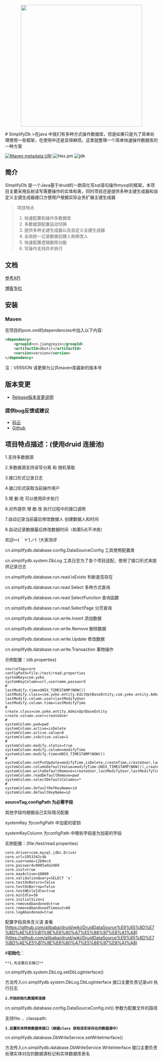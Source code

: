<p align="center">
<img src="https://images.gitee.com/uploads/images/2018/0917/155220_c5663c74_804942.png" width="400">
</p>
#  SimplifyDb
>在java 中我们有多种方式操作数据库，但是如果只是为了简单处理使用一些框架，在使用中还是显得麻烦。这里就整理一个简单快速操作数据库的一种方案


[![Maven metadata URI](https://img.shields.io/maven-metadata/v/http/central.maven.org/maven2/cn/simplifydb/simplifydb/maven-metadata.xml.svg)](https://mvnrepository.com/artifact/cn.jiangzeyin/dbutil)
![Hex.pm](https://img.shields.io/hexpm/l/plug.svg)
![jdk](https://img.shields.io/badge/JDK-1.8+-green.svg)

## 简介
SimplifyDb 是一个Java基于druid的一款简化写sql语句操作mysql的框架。本项目主要采用反射读写需要操作的实体和表，同时项目还是提供多种主键生成器和自定义主键生成器接口方便用户根据实际业务扩展主键生成器
> 项目特点
> 1. 快速配置和操作多数据库
> 2. 多数据源配置自动切换
> 3. 提供多种主键生成器以及自定义主键生成器
> 4. 全局统一记录数据创建人和修改人
> 5. 快速配置逻辑删除功能
> 6. 写操作支持异步执行


## 文档 

[参考API](https://apidoc.gitee.com/jiangzeyin/dbutil/)

[博客专栏](http://blog.csdn.net/column/details/17021.html)


## 安装

### Maven
在项目的pom.xml的dependencies中加入以下内容:

```xml
<dependency>
    <groupId>cn.jiangzeyin</groupId>
    <artifactId>dbutil</artifactId>
    <version>version</version>
</dependency>
```
注：VERSION 请更换为公共maven库最新的版本号

## 版本变更

- [Release版本变更说明](https://gitee.com/jiangzeyin/dbutil/blob/master/CHANGELOG.md)

### 提供bug反馈或建议

- [码云](https://gitee.com/iangzeyin/dbutil/issues)
- [Github](https://github.com/jiangzeyin/dbutil/issues)


## 项目特点描述：(使用druid 连接池)

1.支持多数据源

2.多数据源支持读写分离 和 随机落取

3.接口形式记录日志

4.接口形式获取当前操作用户

5.增 删 改 可以使用异步执行

6.对外提供 增 删 改 执行过程中的接口调用

7.自动记录当前最后修改数据人 创建数据人和时间

8.自动记录数据最后修改数据时间（和第5点不冲突）

欢迎━(*｀∀´*)ノ亻!大家测评

cn.simplifydb.database.config.DataSourceConfig  工具使用配置类

cn.simplifydb.system.DbLog  工具日志为了各个项目适配，使用了接口形式来提供记录日志

cn.simplifydb.database.run.read.IsExists 判断是否存在

cn.simplifydb.database.run.read.Select 多种方式查询

cn.simplifydb.database.run.read.SelectFunction 查询函数

cn.simplifydb.database.run.read.SelectPage 分页查询

cn.simplifydb.database.run.write.Insert 添加数据

cn.simplifydb.database.run.write.Remove 删除数据

cn.simplifydb.database.run.write.Update 修改数据

cn.simplifydb.database.run.write.Transaction 事物操作

示例配置：(db.properties)

```
sourceTag=core
configPath=file:/test/read.properties
systemKey=com.yoke   
systemKeyColumn=url,username,password
#
lastModify.time=UNIX_TIMESTAMP(NOW())
lastModify.class=com.yoke.entity.EditOptBaseEntity,com.yoke.entity.AdminOptBaseEntity
lastModify.column.user=lastModifyUser
lastModify.column.time=lastModifyTime
#
create.class=com.yoke.entity.AdminOptBaseEntity
create.column.user=createUser
#
systemColumn.pwd=pwd
systemColumn.active=isDelete
systemColumn.active.value=0
systemColumn.inActive.value=1
#
systemColumn.modify.status=true
systemColumn.modify.column=modifyTime
systemColumn.modify.time=UNIX_TIMESTAMP(NOW())
#
systemColumn.notPutUpdate=modifyTime,isDelete,createTime,createUser,lastModifyUser,lastModifyTime,id
systemColumn.columnDefaultValue=modifyTime:UNIX_TIMESTAMP(NOW()),createTime:UNIX_TIMESTAMP(NOW())
systemColumn.writeDefaultRemove=createUser,lastModifyUser,lastModifyTime,id,isDelete
systemColumn.readDefaultRemove=pwd
systemColumn.selectDefaultColumns=*
#
systemColumn.defaultRefKeyName=id
systemColumn.defaultKeyName=id
```

**sourceTag,configPath 为必需字段**

其他字段均根据自己实际情况配置

systemKey 为configPath 中加密的密钥

systemKeyColumn  为configPath 中哪些字段是为加密的字段

实例配置：(file:/test/read.properties)

```
core.driver=com.mysql.jdbc.Driver
core.url=1953342c4b
core.username=12b0ecd
core.password=9085ada2469
core.init=true
core.maxActive=10000
core.validationQuery=SELECT 'x'
core.testOnReturn=false
core.testOnBorrow=false
core.testWhileIdle=true
core.minIdle=30
core.initialSize=1
core.removeAbandoned=true
core.removeAbandonedTimeout=60
core.logAbandoned=true
```
 
配置字段具体含义请 查看[https://github.com/alibaba/druid/wiki/DruidDataSource%E9%85%8D%E7%BD%AE%E5%B1%9E%E6%80%A7%E5%88%97%E8%A1%A8](https://github.com/alibaba/druid/wiki/DruidDataSource%E9%85%8D%E7%BD%AE%E5%B1%9E%E6%80%A7%E5%88%97%E8%A1%A8)

#**初始化**：

`**1.先设置日志接口**`

cn.simplifydb.system.DbLog.setDbLogInterface()

方法传入cn.simplifydb.system.DbLog.DbLogInterface 接口主要负责记录util 执行日志

**`2.开始初始化数据库连接`**

cn.simplifydb.database.config.DataSourceConfig.init()  参数为配置文件的路径

支持file: 、classpath:  

**`3.设置实体转换数据库接口（根据class 获取该实体存在的数据源中）`**

cn.simplifydb.database.DbWriteService.setWriteInterface()

方法传入cn.simplifydb.database.DbWriteService.WriteInterface 接口主要负责处理实体对应的数据源标记和实体数据库表名

